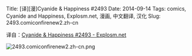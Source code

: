 Title: [译][漫]Cyanide & Happiness #2493
Date: 2014-09-14
Tags: comics, Cyanide and Happiness, Explosm.net, 漫画, 中文翻译, 汉化
Slug: 2493.comiconfirenew2.zh-cn

译自：[Cyanide & Happiness #2493 - Explosm.net](http://explosm.net/comics/2493/)


![2493.comiconfirenew2.zh-cn.png](/static/images/comics/2493.comiconfirenew2.zh-cn.png)

